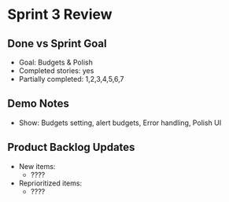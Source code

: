 # Sprint 3 Review

## Done vs Sprint Goal
- Goal: Budgets & Polish
- Completed stories: yes
- Partially completed: 1,2,3,4,5,6,7

## Demo Notes
- Show: Budgets setting, alert budgets, Error handling, Polish UI

## Product Backlog Updates
- New items:
  - ????
- Reprioritized items:
  - ????
